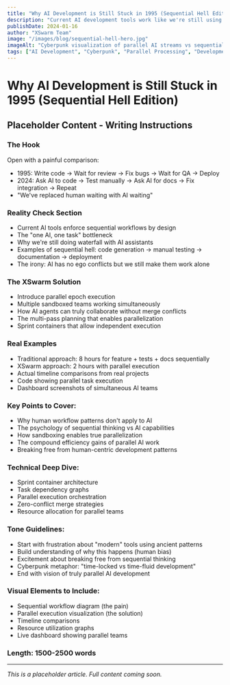 ```yaml
---
title: "Why AI Development is Still Stuck in 1995 (Sequential Hell Edition)"
description: "Current AI development tools work like we're still using CVS and waterfall. XSwarm breaks everything into parallel streams because AI agents don't have egos."
publishDate: 2024-01-16
author: "XSwarm Team"
image: "/images/blog/sequential-hell-hero.jpg"
imageAlt: "Cyberpunk visualization of parallel AI streams vs sequential bottlenecks"
tags: ["AI Development", "Cyberpunk", "Parallel Processing", "Development Philosophy"]
---
```


# Why AI Development is Still Stuck in 1995 (Sequential Hell Edition)

## Placeholder Content - Writing Instructions

### The Hook
Open with a painful comparison:
- 1995: Write code → Wait for review → Fix bugs → Wait for QA → Deploy
- 2024: Ask AI to code → Test manually → Ask AI for docs → Fix integration → Repeat
- "We've replaced human waiting with AI waiting"

### Reality Check Section
- Current AI tools enforce sequential workflows by design
- The "one AI, one task" bottleneck
- Why we're still doing waterfall with AI assistants
- Examples of sequential hell: code generation → manual testing → documentation → deployment
- The irony: AI has no ego conflicts but we still make them work alone

### The XSwarm Solution
- Introduce parallel epoch execution
- Multiple sandboxed teams working simultaneously
- How AI agents can truly collaborate without merge conflicts
- The multi-pass planning that enables parallelization
- Sprint containers that allow independent execution

### Real Examples
- Traditional approach: 8 hours for feature + tests + docs sequentially
- XSwarm approach: 2 hours with parallel execution
- Actual timeline comparisons from real projects
- Code showing parallel task execution
- Dashboard screenshots of simultaneous AI teams

### Key Points to Cover:
- Why human workflow patterns don't apply to AI
- The psychology of sequential thinking vs AI capabilities
- How sandboxing enables true parallelization
- The compound efficiency gains of parallel AI work
- Breaking free from human-centric development patterns

### Technical Deep Dive:
- Sprint container architecture
- Task dependency graphs
- Parallel execution orchestration
- Zero-conflict merge strategies
- Resource allocation for parallel teams

### Tone Guidelines:
- Start with frustration about "modern" tools using ancient patterns
- Build understanding of why this happens (human bias)
- Excitement about breaking free from sequential thinking
- Cyberpunk metaphor: "time-locked vs time-fluid development"
- End with vision of truly parallel AI development

### Visual Elements to Include:
- Sequential workflow diagram (the pain)
- Parallel execution visualization (the solution)
- Timeline comparisons
- Resource utilization graphs
- Live dashboard showing parallel teams

### Length: 1500-2500 words

---

*This is a placeholder article. Full content coming soon.*